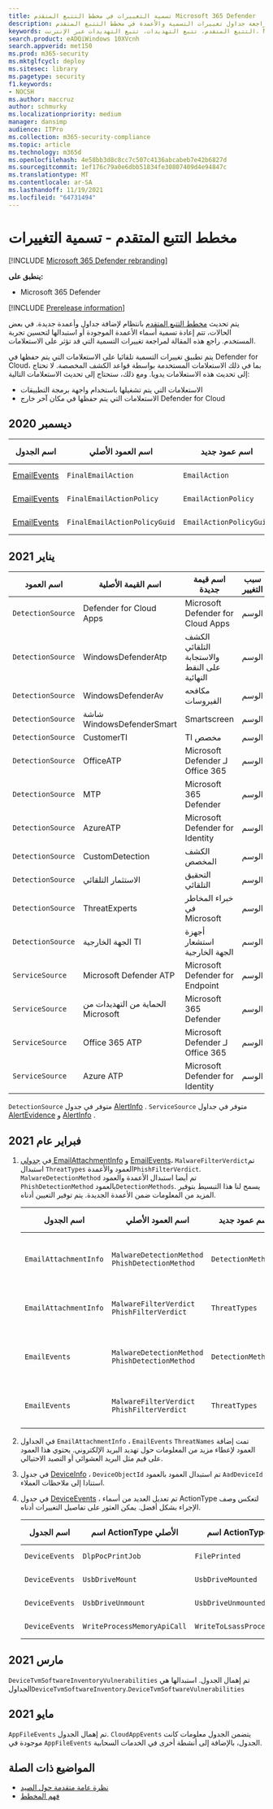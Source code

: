 ```yaml
---
title: تسمية التغييرات في مخطط التتبع المتقدم Microsoft 365 Defender
description: تعقب ومراجعة جداول تغييرات التسمية والأعمدة في مخطط التتبع المتقدم
keywords: التتبع المتقدم، تتبع التهديدات، تتبع التهديدات عبر الإنترنت، Microsoft 365 Defender، microsoft 365، m365، البحث، الاستعلام، بيانات تتبع الاستخدام، مرجع المخطط، kusto، الجدول، البيانات، تسمية التغييرات، إعادة تسمية
search.product: eADQiWindows 10XVcnh
search.appverid: met150
ms.prod: m365-security
ms.mktglfcycl: deploy
ms.sitesec: library
ms.pagetype: security
f1.keywords:
- NOCSH
ms.author: maccruz
author: schmurky
ms.localizationpriority: medium
manager: dansimp
audience: ITPro
ms.collection: m365-security-compliance
ms.topic: article
ms.technology: m365d
ms.openlocfilehash: 4e58bb3d8c8cc7c507c4136abcabeb7e42b6827d
ms.sourcegitcommit: 1ef176c79a0e6dbb51834fe30807409d4e94847c
ms.translationtype: MT
ms.contentlocale: ar-SA
ms.lasthandoff: 11/19/2021
ms.locfileid: "64731494"
---
```

# <a name="advanced-hunting-schema---naming-changes"></a>مخطط التتبع المتقدم - تسمية التغييرات

[!INCLUDE [Microsoft 365 Defender rebranding](../includes/microsoft-defender.md)]


**ينطبق على:**
- Microsoft 365 Defender

[!INCLUDE [Prerelease information](../includes/prerelease.md)]

يتم تحديث [مخطط التتبع المتقدم](advanced-hunting-schema-tables.md) بانتظام لإضافة جداول وأعمدة جديدة. في بعض الحالات، تتم إعادة تسمية أسماء الأعمدة الموجودة أو استبدالها لتحسين تجربة المستخدم. راجع هذه المقالة لمراجعة تغييرات التسمية التي قد تؤثر على الاستعلامات.

يتم تطبيق تغييرات التسمية تلقائيا على الاستعلامات التي يتم حفظها في Defender for Cloud، بما في ذلك الاستعلامات المستخدمة بواسطة قواعد الكشف المخصصة. لا تحتاج إلى تحديث هذه الاستعلامات يدويا. ومع ذلك، ستحتاج إلى تحديث الاستعلامات التالية:
- الاستعلامات التي يتم تشغيلها باستخدام واجهة برمجة التطبيقات
- الاستعلامات التي يتم حفظها في مكان آخر خارج Defender for Cloud

## <a name="december-2020"></a>2020 ديسمبر

| اسم الجدول | اسم العمود الأصلي | اسم عمود جديد | سبب التغيير
|--|--|--|--|
| [EmailEvents](advanced-hunting-emailevents-table.md) | `FinalEmailAction` | `EmailAction` | ملاحظات العملاء |
| [EmailEvents](advanced-hunting-emailevents-table.md) | `FinalEmailActionPolicy` | `EmailActionPolicy` | ملاحظات العملاء |
| [EmailEvents](advanced-hunting-emailevents-table.md) | `FinalEmailActionPolicyGuid` | `EmailActionPolicyGuid` | ملاحظات العملاء |

## <a name="january-2021"></a>2021 يناير

| اسم العمود | اسم القيمة الأصلية | اسم قيمة جديدة | سبب التغيير
|--|--|--|--|
| `DetectionSource` | Defender for Cloud Apps | Microsoft Defender for Cloud Apps | الوسم |
| `DetectionSource` | WindowsDefenderAtp| الكشف التلقائي والاستجابة على النقط النهائية| الوسم |
| `DetectionSource` | WindowsDefenderAv | مكافحه الفيروسات | الوسم |
| `DetectionSource` | شاشة WindowsDefenderSmart |  Smartscreen | الوسم |
| `DetectionSource` | CustomerTI | TI مخصص | الوسم |
| `DetectionSource` | OfficeATP | Microsoft Defender لـ Office 365 | الوسم |
| `DetectionSource` | MTP | Microsoft 365 Defender | الوسم |
| `DetectionSource` | AzureATP | Microsoft Defender for Identity | الوسم |
| `DetectionSource` | CustomDetection | الكشف المخصص | الوسم |
| `DetectionSource` | الاستثمار التلقائي |التحقيق التلقائي | الوسم |
| `DetectionSource` | ThreatExperts | خبراء المخاطر في Microsoft | الوسم |
| `DetectionSource` | الجهة الخارجية TI | أجهزة استشعار الجهة الخارجية | الوسم |
| `ServiceSource` | Microsoft Defender ATP| Microsoft Defender for Endpoint | الوسم |
|`ServiceSource` |الحماية من التهديدات من Microsoft | Microsoft 365 Defender | الوسم |
| `ServiceSource` | Office 365 ATP |Microsoft Defender لـ Office 365 | الوسم |
| `ServiceSource` |Azure ATP |Microsoft Defender for Identity | الوسم |

`DetectionSource` متوفر في جدول [AlertInfo](advanced-hunting-alertinfo-table.md) . `ServiceSource` متوفر في جداول [AlertEvidence](advanced-hunting-alertevidence-table.md) و [AlertInfo](advanced-hunting-alertinfo-table.md) . 

## <a name="february-2021"></a>2021 فبراير عام

1. في [جدولي EmailAttachmentInfo](advanced-hunting-emailattachmentinfo-table.md) و [EmailEvents](advanced-hunting-emailevents-table.md)، `MalwareFilterVerdict`تم استبدال `ThreatTypes` العمود والأعمدة`PhishFilterVerdict`. `MalwareDetectionMethod` تم أيضا استبدال الأعمدة والعمود `PhishDetectionMethod` بالعمود`DetectionMethods`. يسمح لنا هذا التبسيط بتوفير المزيد من المعلومات ضمن الأعمدة الجديدة. يتم توفير التعيين أدناه.

    | اسم الجدول | اسم العمود الأصلي | اسم عمود جديد | سبب التغيير
    |--|--|--|--|
    | `EmailAttachmentInfo` | `MalwareDetectionMethod` <br> `PhishDetectionMethod` | `DetectionMethods` | تضمين المزيد من أساليب الكشف |
    | `EmailAttachmentInfo`  | `MalwareFilterVerdict` <br>`PhishFilterVerdict` | `ThreatTypes` | تضمين المزيد من أنواع التهديدات |
    | `EmailEvents` | `MalwareDetectionMethod` <br> `PhishDetectionMethod` | `DetectionMethods` | تضمين المزيد من أساليب الكشف |
    | `EmailEvents` | `MalwareFilterVerdict` <br>`PhishFilterVerdict` | `ThreatTypes` | تضمين المزيد من أنواع التهديدات |


2. في الجداول `EmailAttachmentInfo` ، `EmailEvents` `ThreatNames` تمت إضافة العمود لإعطاء مزيد من المعلومات حول تهديد البريد الإلكتروني. يحتوي هذا العمود على قيم مثل البريد العشوائي أو التصيد الاحتيالي.

3. في جدول [DeviceInfo](advanced-hunting-deviceinfo-table.md) ، `DeviceObjectId` تم استبدال العمود بالعمود `AadDeviceId` استنادا إلى ملاحظات العملاء.

4. في جدول [DeviceEvents](advanced-hunting-deviceevents-table.md) ، تم تعديل العديد من أسماء ActionType لتعكس وصف الإجراء بشكل أفضل. يمكن العثور على تفاصيل التغييرات أدناه.

    | اسم الجدول | اسم ActionType الأصلي | اسم ActionType جديد | سبب التغيير
    |--|--|--|--|
    | `DeviceEvents` | `DlpPocPrintJob` | `FilePrinted` | ملاحظات العملاء |
    | `DeviceEvents` | `UsbDriveMount` | `UsbDriveMounted` | ملاحظات العملاء |
    | `DeviceEvents` | `UsbDriveUnmount` | `UsbDriveUnmounted` | ملاحظات العملاء |
    | `DeviceEvents` | `WriteProcessMemoryApiCall` | `WriteToLsassProcessMemory` | ملاحظات العملاء |

## <a name="march-2021"></a>مارس 2021

`DeviceTvmSoftwareInventoryVulnerabilities` تم إهمال الجدول. استبدالها هي الجداول`DeviceTvmSoftwareInventory`.`DeviceTvmSoftwareVulnerabilities`

## <a name="may-2021"></a>مايو 2021

`AppFileEvents` تم إهمال الجدول. `CloudAppEvents` يتضمن الجدول معلومات كانت موجودة في `AppFileEvents` الجدول، بالإضافة إلى أنشطة أخرى في الخدمات السحابية.

## <a name="related-topics"></a>المواضيع ذات الصلة
- [نظرة عامة متقدمة حول الصيد](advanced-hunting-overview.md)
- [فهم المخطط](advanced-hunting-schema-tables.md)
